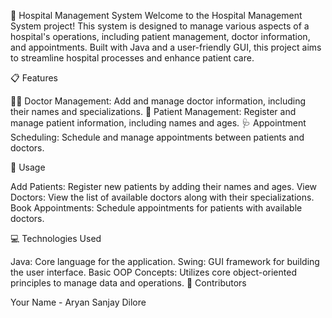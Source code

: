🏥 Hospital Management System
<bg>
Welcome to the Hospital Management System project! This system is designed to manage various aspects of a hospital's operations, including patient management, doctor information, and appointments. Built with Java and a user-friendly GUI, this project aims to streamline hospital processes and enhance patient care.

<bg> 
📋 Features

👩‍⚕️ Doctor Management: Add and manage doctor information, including their names and specializations.
<bg>
🏥 Patient Management: Register and manage patient information, including names and ages.
<bg>
🩺 Appointment Scheduling: Schedule and manage appointments between patients and doctors.

<bg> 
🚀 Usage

Add Patients: Register new patients by adding their names and ages.
<bg>
View Doctors: View the list of available doctors along with their specializations.
<bg>
Book Appointments: Schedule appointments for patients with available doctors.

<bg> 
💻 Technologies Used

Java: Core language for the application.
<bg>
Swing: GUI framework for building the user interface.
<bg>
Basic OOP Concepts: Utilizes core object-oriented principles to manage data and operations.
<bg>
<bg> 
👥 Contributors

Your Name - Aryan Sanjay Dilore

